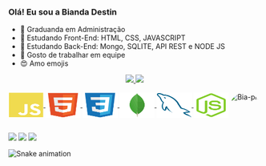### Olá! Eu sou a Bianda Destin

- 🌱 Graduanda em Administração
- 🌱 Estudando Front-End: HTML, CSS, JAVASCRIPT
- 🌱 Estudando Back-End: Mongo, SQLITE, API REST e NODE JS
- 👯 Gosto de trabalhar em equipe
- 😍 Amo emojis

<div align="center">
  <a href="https://github.com/Biaboo0701">
  <img height="180em" src="https://github-readme-stats.vercel.app/api?username=biaboo0701&show_icons=true&theme=gruvbox&include_all_commits=true&count_private=true"/>
  <img height="180em" src="https://github-readme-stats.vercel.app/api/top-langs/?username=biaboo0701&layout=compact&langs_count=7&theme=gruvbox"/>
</div>
  
<div style="display: inline_block"><br>
  <img align="center" alt="Bia-Js" height="50" width="70" src="https://raw.githubusercontent.com/devicons/devicon/master/icons/javascript/javascript-plain.svg">
  <img align="center" alt="Bia-HTML" height="50" width="70" src="https://raw.githubusercontent.com/devicons/devicon/master/icons/html5/html5-original.svg">
  <img align="center" alt="Bia-CSS" height="50" width="70" src="https://raw.githubusercontent.com/devicons/devicon/master/icons/css3/css3-original.svg">
  <img align="center" alt="Bia-MongoDB" height="50" width="70" src="https://raw.githubusercontent.com/devicons/devicon/master/icons/mongodb/mongodb-original.svg">
  <img align="center" alt="Bia-SQLITE" height="50" width="70" src="https://raw.githubusercontent.com/devicons/devicon/master/icons/mysql/mysql-original.svg">
  <img align="center" alt="Bia-NodeJS" height="50" width="70" src="https://raw.githubusercontent.com/devicons/devicon/master/icons/nodejs/nodejs-original.svg">
  <img align="right" alt="Bia-pic" height="150" style="border-radius:50px;" src="https://share-cdn.picrew.me/shareImg/org/202111/338224_GtGgyicL.png">
</div>
  
##
  
<div> 
<a href="https://www.instagram.com/biaboocool/"><img src="https://img.shields.io/badge/-Instagram-%23E4405F?style=for-the-badge&logo=instagram&logoColor=white" target="_blank"></a>
<a href = "mailto:biaboo2015@yahoo.com"><img src="https://img.shields.io/badge/-Yahoo-9146FF?style=for-the-badge&logo=yahoo&logoColor=white" target="_blank"></a>
<a href="https://www.linkedin.com/in/bianda-woobie-saint-aubin-destin-814213190/" target="_blank"><img src="https://img.shields.io/badge/-LinkedIn-%230077B5?style=for-the-badge&logo=linkedin&logoColor=white" target="_blank"></a> 
 
  ![Snake animation](https://github.com/biaboo0701/blob/output/github-contribution-grid-snake.svg)
</div>

